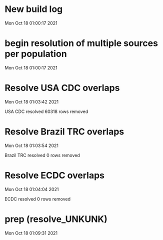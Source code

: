 
# New build log 
 Mon Oct 18 01:00:17 2021 


# begin resolution of multiple sources per population 
 Mon Oct 18 01:00:17 2021 


# Resolve USA CDC overlaps 
 Mon Oct 18 01:03:42 2021 

USA CDC resolved
 60318 rows removed

# Resolve Brazil TRC overlaps 
 Mon Oct 18 01:03:54 2021 

Brazil TRC resolved
 0 rows removed

# Resolve ECDC overlaps 
 Mon Oct 18 01:04:04 2021 

ECDC resolved
 0 rows removed

# prep (resolve_UNKUNK) 
 Mon Oct 18 01:09:31 2021 

